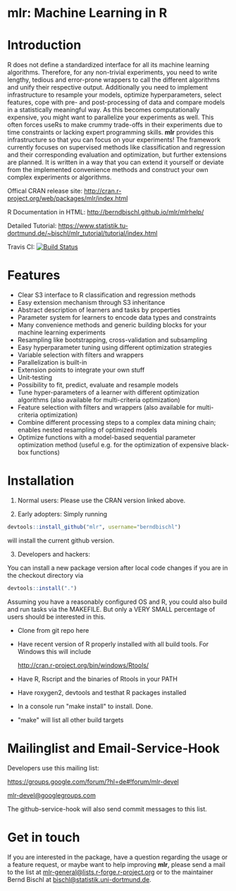 mlr: Machine Learning in R 
==========================

  Introduction
==============

  R does not define a standardized interface for all its machine learning algorithms. Therefore, for any 
  non-trivial experiments, you need to write lengthy, tedious and error-prone wrappers to call the different 
  algorithms and unify their respective output. Additionally you need to implement infrastructure to resample 
  your models, optimize hyperparameters, select features, cope with pre- and post-processing of data and 
  compare models in a statistically meaningful way.
  As this becomes computationally expensive, you might want to parallelize your experiments as well. This 
  often forces useRs to make crummy trade-offs in their experiments due to time constraints or lacking expert 
  programming skills. **mlr** provides this infrastructure so that you can focus on your experiments!
  The framework currently focuses on supervised methods like classification and regression and their 
  corresponding evaluation and optimization, but further extensions are planned. It is written in a way 
  that you can extend it yourself or deviate from the implemented convenience methods and construct your own 
  complex experiments or algorithms.

Offical CRAN release site: 
  http://cran.r-project.org/web/packages/mlr/index.html

R Documentation in HTML:
  http://berndbischl.github.io/mlr/mlrhelp/
  
Detailed Tutorial:
  https://www.statistik.tu-dortmund.de/~bischl/mlr_tutorial/tutorial/index.html
  
  Travis CI: [![Build Status](https://travis-ci.org/berndbischl/mlr.png)](https://travis-ci.org/berndbischl/mlr)
  
  
  Features
==========

* Clear S3 interface to R classification and regression methods
* Easy extension mechanism through S3 inheritance
* Abstract description of learners and tasks by properties
* Parameter system for learners to encode data types and constraints
* Many convenience methods and generic building blocks for your
  machine learning experiments
* Resampling like bootstrapping, cross-validation and subsampling
* Easy hyperparameter tuning using different optimization strategies
* Variable selection with filters and wrappers
* Parallelization is built-in
* Extension points to integrate your own stuff
* Unit-testing
* Possibility to fit, predict, evaluate and resample models
* Tune hyper-parameters of a learner with different optimization algorithms (also available for multi-criteria optimization)
* Feature selection with filters and wrappers (also available for multi-criteria optimization)
* Combine different processing steps to a complex data mining chain; enables nested resampling of optimized models
* Optimize functions with a model-based sequential parameter optimization method (useful e.g. for the optimization of expensive black-box functions)

  
Installation
============

1) Normal users:
Please use the CRAN version linked above.

2) Early adopters: Simply running
```r
devtools::install_github("mlr", username="berndbischl")
```
will install the current github version.

3) Developers and hackers:

You can install a new package version after local code changes if you are in the checkout directory via
```r
devtools::install(".")
```
Assuming you have a reasonably configured OS and R, you could also build and run tasks via the MAKEFILE.
But only a VERY SMALL percentage of users should be interested in this.

- Clone from git repo here

- Have recent version of R properly installed with all build tools. For Windows this will include 
  
  http://cran.r-project.org/bin/windows/Rtools/

- Have R, Rscript and the binaries of Rtools in your PATH 

- Have roxygen2, devtools and testhat R packages installed

- In a console run "make install" to install. Done.

- "make" will list all other build targets


Mailinglist and Email-Service-Hook
==================================

Developers use this mailing list:

https://groups.google.com/forum/?hl=de#!forum/mlr-devel

mlr-devel@googlegroups.com

The github-service-hook will also send commit messages to this list. 


Get in touch
============

If you are interested in the package, have a question regarding the usage or a feature request,
or maybe want to help improving **mlr**, please send a mail to the list at
mlr-general@lists.r-forge.r-project.org or to the maintainer Bernd Bischl
at bischl@statistik.uni-dortmund.de.

